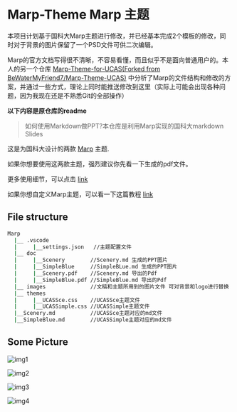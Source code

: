 # Marp-Theme  Marp 主题

本项目计划基于国科大Marp主题进行修改，并已经基本完成2个模板的修改，同时对于背景的图片保留了一个PSD文件可供二次编辑。

Marp的官方文档写得很不清晰，不容易看懂，而且似乎不是面向普通用户的。本人的另一个仓库
[Marp-Theme-for-UCAS(Forked from BeWaterMyFriend7/Marp-Theme-UCAS)](https://github.com/szw0407/Marp-Theme-for-UCAS)
中分析了Marp的文件结构和修改的方案，并通过一些方式，理论上同时能推送修改到这里（实际上可能会出现各种问题，因为我现在还是不熟悉Git的全部操作）

**以下内容是原仓库的readme**

> 如何使用Markdown做PPT?本仓库是利用Marp实现的国科大markdown Slides

这是为国科大设计的两款 [Marp](https://github.com/marp-team/marp) 主题.

如果你想要使用这两款主题，强烈建议你先看一下生成的pdf文件。

更多使用细节，可以点击 [link](https://mdnice.com/writing/9cb2de742bed48d0b131e35d653515f2)

如果你想自定义Marp主题，可以看一下这篇教程 [link](https://zhuanlan.zhihu.com/p/449668027)

## File structure

```bash
Marp
  |__ .vscode
  |     |__settings.json   //主题配置文件
  |__ doc
  |     |__Scenery        //Scenery.md 生成的PPT图片
  |     |__SimpleBlue     //SimpleBLue.md 生成的PPT图片
  |     |__Scenery.pdf    //Scenery.md 导出的Pdf
  |     |__SimpleBlue.pdf //SimpleBlue.md 导出的Pdf
  |__ images              //文稿和主题所用到的图片文件 可对背景和logo进行替换
  |__ themes
  |     |__UCASSce.css    //UCASSce主题文件
  |     |__UCASSimple.css //UCASSimple主题文件
  |__Scenery.md           //UCASSce主题对应的md文件
  |__SimpleBlue.md        //UCASSimple主题对应的md文件
```

## Some Picture

![img1](doc/SimpleBlue/SimpleBlue_1.jpg)

![img2](doc/Scenery/Scenery_8.jpg)

![img3](doc/Scenery/Scenery_2.jpg)

![img4](doc/Scenery/Scenery_1.jpg)
